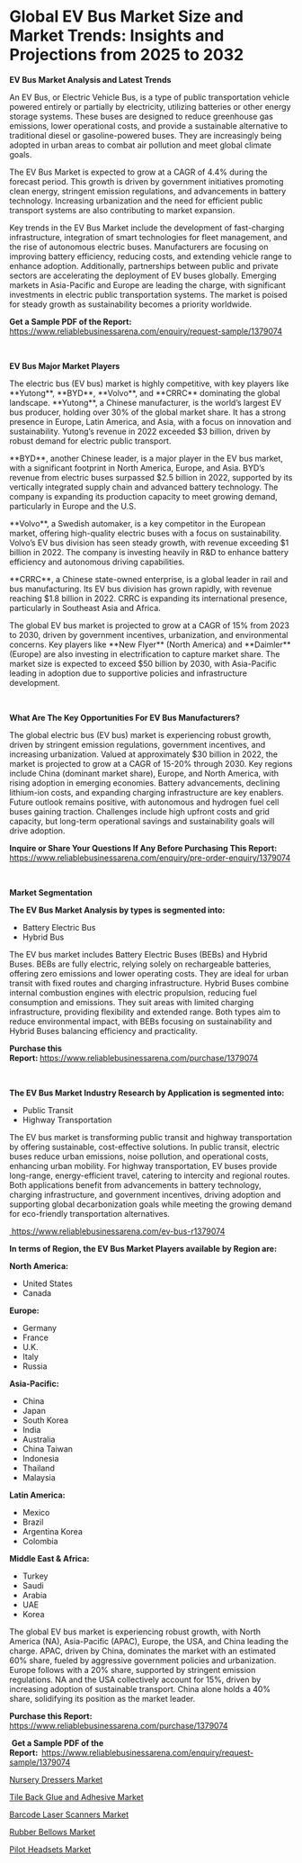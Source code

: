 <p><h1>Global EV Bus Market Size and Market Trends: Insights and Projections from 2025 to 2032</h1></p><p><strong>EV Bus Market Analysis and Latest Trends</strong></p>
<p><p>An EV Bus, or Electric Vehicle Bus, is a type of public transportation vehicle powered entirely or partially by electricity, utilizing batteries or other energy storage systems. These buses are designed to reduce greenhouse gas emissions, lower operational costs, and provide a sustainable alternative to traditional diesel or gasoline-powered buses. They are increasingly being adopted in urban areas to combat air pollution and meet global climate goals.</p><p>The EV Bus Market is expected to grow at a CAGR of 4.4% during the forecast period. This growth is driven by government initiatives promoting clean energy, stringent emission regulations, and advancements in battery technology. Increasing urbanization and the need for efficient public transport systems are also contributing to market expansion.</p><p>Key trends in the EV Bus Market include the development of fast-charging infrastructure, integration of smart technologies for fleet management, and the rise of autonomous electric buses. Manufacturers are focusing on improving battery efficiency, reducing costs, and extending vehicle range to enhance adoption. Additionally, partnerships between public and private sectors are accelerating the deployment of EV buses globally. Emerging markets in Asia-Pacific and Europe are leading the charge, with significant investments in electric public transportation systems. The market is poised for steady growth as sustainability becomes a priority worldwide.</p></p>
<p><strong>Get a Sample PDF of the Report:&nbsp;</strong> <a href="https://www.reliablebusinessarena.com/enquiry/request-sample/1379074?utm_campaign=1990&utm_medium=2&utm_source=Github&utm_content=ia&utm_term=21012025&utm_id=ev-bus">https://www.reliablebusinessarena.com/enquiry/request-sample/1379074</a></p>
<p>&nbsp;</p>
<p><strong>EV Bus Major Market Players</strong></p>
<p><p>The electric bus (EV bus) market is highly competitive, with key players like **Yutong**, **BYD**, **Volvo**, and **CRRC** dominating the global landscape. **Yutong**, a Chinese manufacturer, is the world’s largest EV bus producer, holding over 30% of the global market share. It has a strong presence in Europe, Latin America, and Asia, with a focus on innovation and sustainability. Yutong’s revenue in 2022 exceeded $3 billion, driven by robust demand for electric public transport.</p><p>**BYD**, another Chinese leader, is a major player in the EV bus market, with a significant footprint in North America, Europe, and Asia. BYD’s revenue from electric buses surpassed $2.5 billion in 2022, supported by its vertically integrated supply chain and advanced battery technology. The company is expanding its production capacity to meet growing demand, particularly in Europe and the U.S.</p><p>**Volvo**, a Swedish automaker, is a key competitor in the European market, offering high-quality electric buses with a focus on sustainability. Volvo’s EV bus division has seen steady growth, with revenue exceeding $1 billion in 2022. The company is investing heavily in R&D to enhance battery efficiency and autonomous driving capabilities.</p><p>**CRRC**, a Chinese state-owned enterprise, is a global leader in rail and bus manufacturing. Its EV bus division has grown rapidly, with revenue reaching $1.8 billion in 2022. CRRC is expanding its international presence, particularly in Southeast Asia and Africa.</p><p>The global EV bus market is projected to grow at a CAGR of 15% from 2023 to 2030, driven by government incentives, urbanization, and environmental concerns. Key players like **New Flyer** (North America) and **Daimler** (Europe) are also investing in electrification to capture market share. The market size is expected to exceed $50 billion by 2030, with Asia-Pacific leading in adoption due to supportive policies and infrastructure development.</p></p>
<p>&nbsp;</p>
<p><strong>What Are The Key Opportunities For EV Bus Manufacturers?</strong></p>
<p><p>The global electric bus (EV bus) market is experiencing robust growth, driven by stringent emission regulations, government incentives, and increasing urbanization. Valued at approximately $30 billion in 2022, the market is projected to grow at a CAGR of 15-20% through 2030. Key regions include China (dominant market share), Europe, and North America, with rising adoption in emerging economies. Battery advancements, declining lithium-ion costs, and expanding charging infrastructure are key enablers. Future outlook remains positive, with autonomous and hydrogen fuel cell buses gaining traction. Challenges include high upfront costs and grid capacity, but long-term operational savings and sustainability goals will drive adoption.</p></p>
<p><strong>Inquire or Share Your Questions If Any Before Purchasing This Report:</strong> <a href="https://www.reliablebusinessarena.com/enquiry/pre-order-enquiry/1379074?utm_campaign=1990&utm_medium=2&utm_source=Github&utm_content=ia&utm_term=21012025&utm_id=ev-bus">https://www.reliablebusinessarena.com/enquiry/pre-order-enquiry/1379074</a></p>
<p>&nbsp;</p>
<p><strong>Market Segmentation</strong></p>
<p><strong>The EV Bus Market Analysis by types is segmented into:</strong></p>
<p><ul><li>Battery Electric Bus</li><li>Hybrid Bus</li></ul></p>
<p><p>The EV bus market includes Battery Electric Buses (BEBs) and Hybrid Buses. BEBs are fully electric, relying solely on rechargeable batteries, offering zero emissions and lower operating costs. They are ideal for urban transit with fixed routes and charging infrastructure. Hybrid Buses combine internal combustion engines with electric propulsion, reducing fuel consumption and emissions. They suit areas with limited charging infrastructure, providing flexibility and extended range. Both types aim to reduce environmental impact, with BEBs focusing on sustainability and Hybrid Buses balancing efficiency and practicality.</p></p>
<p><strong>Purchase this Report:&nbsp;</strong><a href="https://www.reliablebusinessarena.com/purchase/1379074?utm_campaign=1990&utm_medium=2&utm_source=Github&utm_content=ia&utm_term=21012025&utm_id=ev-bus">https://www.reliablebusinessarena.com/purchase/1379074</a></p>
<p>&nbsp;</p>
<p><strong>The EV Bus Market Industry Research by Application is segmented into:</strong></p>
<p><ul><li>Public Transit</li><li>Highway Transportation</li></ul></p>
<p><p>The EV bus market is transforming public transit and highway transportation by offering sustainable, cost-effective solutions. In public transit, electric buses reduce urban emissions, noise pollution, and operational costs, enhancing urban mobility. For highway transportation, EV buses provide long-range, energy-efficient travel, catering to intercity and regional routes. Both applications benefit from advancements in battery technology, charging infrastructure, and government incentives, driving adoption and supporting global decarbonization goals while meeting the growing demand for eco-friendly transportation alternatives.</p></p>
<p><a href="https://www.reliablebusinessarena.com/ev-bus-r1379074?utm_campaign=1990&utm_medium=2&utm_source=Github&utm_content=ia&utm_term=21012025&utm_id=ev-bus">&nbsp;https://www.reliablebusinessarena.com/ev-bus-r1379074</a></p>
<p><strong>In terms of Region, the EV Bus Market Players available by Region are:</strong></p>
<p>
    <p> <strong> North America: </strong>
        <ul>
            <li>United States</li>
            <li>Canada</li>
        </ul>
        </p> 
    <p> <strong> Europe: </strong>
        <ul>
            <li>Germany</li>
            <li>France</li>
            <li>U.K.</li>
            <li>Italy</li>
            <li>Russia</li>
        </ul>
        </p> 
    <p> <strong> Asia-Pacific: </strong>
        <ul>
            <li>China</li>
            <li>Japan</li>
            <li>South Korea</li>
            <li>India</li>
            <li>Australia</li>
            <li>China Taiwan</li>
            <li>Indonesia</li>
            <li>Thailand</li>
            <li>Malaysia</li>
        </ul>
        </p> 
    <p> <strong> Latin America: </strong>
        <ul>
            <li>Mexico</li>
            <li>Brazil</li>
            <li>Argentina Korea</li>
            <li>Colombia</li>
        </ul>
        </p> 
    <p> <strong> Middle East & Africa: </strong>
        <ul>
            <li>Turkey</li>
            <li>Saudi</li>
            <li>Arabia</li>
            <li>UAE</li>
            <li>Korea</li>
        </ul>
    </p>
    </p>
<p><p>The global EV bus market is experiencing robust growth, with North America (NA), Asia-Pacific (APAC), Europe, the USA, and China leading the charge. APAC, driven by China, dominates the market with an estimated 60% share, fueled by aggressive government policies and urbanization. Europe follows with a 20% share, supported by stringent emission regulations. NA and the USA collectively account for 15%, driven by increasing adoption of sustainable transport. China alone holds a 40% share, solidifying its position as the market leader.</p></p>
<p><strong>Purchase this Report: </strong><a href="https://www.reliablebusinessarena.com/purchase/1379074?utm_campaign=1990&utm_medium=2&utm_source=Github&utm_content=ia&utm_term=21012025&utm_id=ev-bus">https://www.reliablebusinessarena.com/purchase/1379074</a></p>
<p>&nbsp;<strong>Get a Sample PDF of the Report:&nbsp;&nbsp;</strong><a href="https://www.reliablebusinessarena.com/enquiry/request-sample/1379074?utm_campaign=1990&utm_medium=2&utm_source=Github&utm_content=ia&utm_term=21012025&utm_id=ev-bus">https://www.reliablebusinessarena.com/enquiry/request-sample/1379074</a></p>
<p><strong></strong></p>
<p><p><a href="https://www.linkedin.com/pulse/future-trends-nursery-dressers-market-2025-2032-size-key-rzxpf?utm_campaign=1990&utm_medium=2&utm_source=Github&utm_content=ia&utm_term=21012025&utm_id=ev-bus">Nursery Dressers Market</a></p><p><a href="https://www.linkedin.com/pulse/unveiling-market-trends-global-tile-back-glue-adhesive-growth-7kaie?utm_campaign=1990&utm_medium=2&utm_source=Github&utm_content=ia&utm_term=21012025&utm_id=ev-bus">Tile Back Glue and Adhesive Market</a></p><p><a href="https://www.linkedin.com/pulse/strategic-insights-barcode-laser-scanners-market-stakeholder-okzyf?utm_campaign=1990&utm_medium=2&utm_source=Github&utm_content=ia&utm_term=21012025&utm_id=ev-bus">Barcode Laser Scanners Market</a></p><p><a href="https://www.linkedin.com/pulse/industry-projections-global-rubber-bellows-market-r5xoc?utm_campaign=1990&utm_medium=2&utm_source=Github&utm_content=ia&utm_term=21012025&utm_id=ev-bus">Rubber Bellows Market</a></p><p><a href="https://www.linkedin.com/pulse/pilot-headsets-market-size-grow-98-cagr-from-2025-2032-emphasis-61qoc?utm_campaign=1990&utm_medium=2&utm_source=Github&utm_content=ia&utm_term=21012025&utm_id=ev-bus">Pilot Headsets Market</a></p></p>